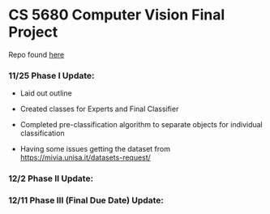 # CS 5680 Computer Vision Final Project

Repo found [here](https://github.com/Maximas5/cvis-final)

### 11/25 Phase I Update:

- Laid out outline

- Created classes for Experts and Final Classifier

- Completed pre-classification algorithm to separate objects for individual classification

- Having some issues getting the dataset from https://mivia.unisa.it/datasets-request/

### 12/2 Phase II Update:

### 12/11 Phase III (Final Due Date) Update: